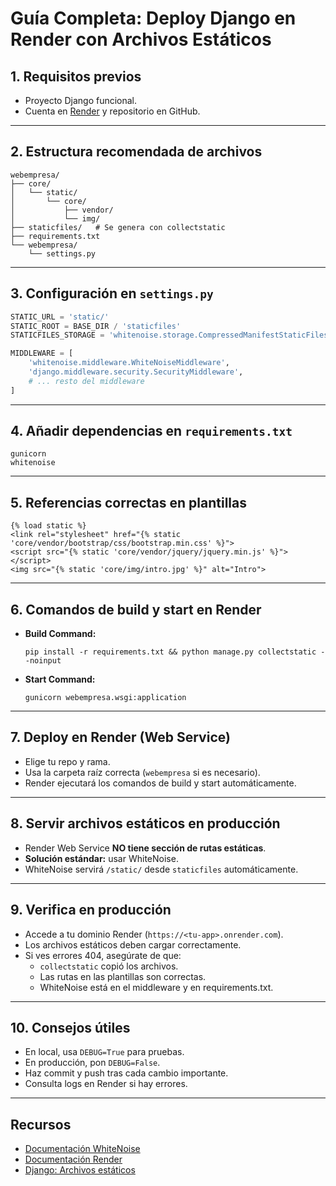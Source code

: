 # Guía Completa: Deploy Django en Render con Archivos Estáticos

## 1. Requisitos previos
- Proyecto Django funcional.
- Cuenta en [Render](https://render.com/) y repositorio en GitHub.

---

## 2. Estructura recomendada de archivos

```
webempresa/
├── core/
│   └── static/
│       └── core/
│           ├── vendor/
│           └── img/
├── staticfiles/   # Se genera con collectstatic
├── requirements.txt
└── webempresa/
    └── settings.py
```

---

## 3. Configuración en `settings.py`

```python
STATIC_URL = 'static/'
STATIC_ROOT = BASE_DIR / 'staticfiles'
STATICFILES_STORAGE = 'whitenoise.storage.CompressedManifestStaticFilesStorage'

MIDDLEWARE = [
    'whitenoise.middleware.WhiteNoiseMiddleware',
    'django.middleware.security.SecurityMiddleware',
    # ... resto del middleware
]
```

---

## 4. Añadir dependencias en `requirements.txt`

```
gunicorn
whitenoise
```

---

## 5. Referencias correctas en plantillas

```django
{% load static %}
<link rel="stylesheet" href="{% static 'core/vendor/bootstrap/css/bootstrap.min.css' %}">
<script src="{% static 'core/vendor/jquery/jquery.min.js' %}"></script>
<img src="{% static 'core/img/intro.jpg' %}" alt="Intro">
```

---

## 6. Comandos de build y start en Render

- **Build Command:**
  ```
  pip install -r requirements.txt && python manage.py collectstatic --noinput
  ```
- **Start Command:**
  ```
  gunicorn webempresa.wsgi:application
  ```

---

## 7. Deploy en Render (Web Service)
- Elige tu repo y rama.
- Usa la carpeta raíz correcta (`webempresa` si es necesario).
- Render ejecutará los comandos de build y start automáticamente.

---

## 8. Servir archivos estáticos en producción
- Render Web Service **NO tiene sección de rutas estáticas**.
- **Solución estándar:** usar WhiteNoise.
- WhiteNoise servirá `/static/` desde `staticfiles` automáticamente.

---

## 9. Verifica en producción
- Accede a tu dominio Render (`https://<tu-app>.onrender.com`).
- Los archivos estáticos deben cargar correctamente.
- Si ves errores 404, asegúrate de que:
  - `collectstatic` copió los archivos.
  - Las rutas en las plantillas son correctas.
  - WhiteNoise está en el middleware y en requirements.txt.

---

## 10. Consejos útiles
- En local, usa `DEBUG=True` para pruebas.
- En producción, pon `DEBUG=False`.
- Haz commit y push tras cada cambio importante.
- Consulta logs en Render si hay errores.

---

## Recursos
- [Documentación WhiteNoise](https://whitenoise.evans.io/en/stable/)
- [Documentación Render](https://render.com/docs/deploy-django)
- [Django: Archivos estáticos](https://docs.djangoproject.com/en/5.2/howto/static-files/)
